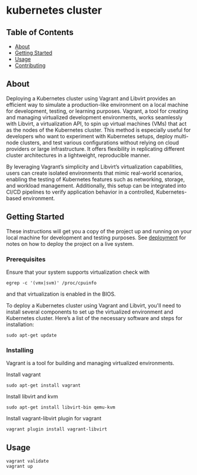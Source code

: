 # kubernetes cluster

## Table of Contents

- [About](#about)
- [Getting Started](#getting_started)
- [Usage](#usage)
- [Contributing](../CONTRIBUTING.md)

## About <a name = "about"></a>

Deploying a Kubernetes cluster using Vagrant and Libvirt provides an efficient way to simulate a production-like environment on a local machine for development, testing, or learning purposes. Vagrant, a tool for creating and managing virtualized development environments, works seamlessly with Libvirt, a virtualization API, to spin up virtual machines (VMs) that act as the nodes of the Kubernetes cluster. This method is especially useful for developers who want to experiment with Kubernetes setups, deploy multi-node clusters, and test various configurations without relying on cloud providers or large infrastructure. It offers flexibility in replicating different cluster architectures in a lightweight, reproducible manner.

By leveraging Vagrant’s simplicity and Libvirt’s virtualization capabilities, users can create isolated environments that mimic real-world scenarios, enabling the testing of Kubernetes features such as networking, storage, and workload management. Additionally, this setup can be integrated into CI/CD pipelines to verify application behavior in a controlled, Kubernetes-based environment.
## Getting Started <a name = "getting_started"></a>

These instructions will get you a copy of the project up and running on your local machine for development and testing purposes. See [deployment](#deployment) for notes on how to deploy the project on a live system.

### Prerequisites

Ensure that your system supports virtualization
check with 
```
egrep -c '(vmx|svm)' /proc/cpuinfo
```
and that virtualization is enabled in the BIOS.

To deploy a Kubernetes cluster using Vagrant and Libvirt, you'll need to install several components to set up the virtualized environment and Kubernetes cluster. Here’s a list of the necessary software and steps for installation:

```
sudo apt-get update
```

### Installing

Vagrant is a tool for building and managing virtualized environments.

Install vagrant

```
sudo apt-get install vagrant
```
Install libvirt and kvm


```
sudo apt-get install libvirt-bin qemu-kvm
```
Install vagrant-libvirt plugin for vagrant
```
vagrant plugin install vagrant-libvirt
```


## Usage <a name = "usage"></a>

```
vagrant validate
vagrant up
```
